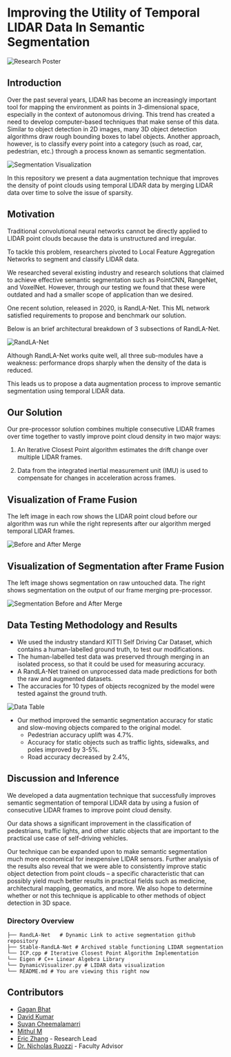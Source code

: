 # Improving the Utility of Temporal LIDAR Data In Semantic Segmentation

![Research Poster](researchposter.jpg)

## Introduction

Over the past several years, LIDAR has become an increasingly important tool for mapping the environment as points in 3-dimensional space, especially in the context of autonomous driving. This trend has created a need to develop computer-based techniques that make sense of this data. Similar to object detection in 2D images, many 3D object detection algorithms draw rough bounding boxes to label objects. Another approach, however, is to classify every point into a category (such as road, car, pedestrian, etc.) through a process known as semantic segmentation. 

![Segmentation Visualization](segmentvis.png)


In this repository we present a data augmentation technique that improves the density of point clouds using temporal LIDAR data by merging LIDAR data over time to solve the issue of sparsity.

## Motivation 

Traditional convolutional neural networks cannot be directly applied to LIDAR point clouds because the data is unstructured and irregular. 

To tackle this problem, researchers pivoted to Local Feature Aggregation Networks to segment and classify LIDAR data.

We researched several existing industry and research solutions that claimed to achieve effective semantic segmentation such as PointCNN, RangeNet, and VoxelNet. However, through our testing we found that these were outdated and had a smaller scope of application than we desired.

One recent solution, released in 2020, is RandLA-Net. This ML network satisfied requirements to propose and benchmark our solution.

Below is an brief architectural breakdown of 3 subsections of RandLA-Net.

![RandLA-Net](randlanetbreakdown.png)

Although RandLA-Net works quite well, all three sub-modules have a weakness: performance drops sharply when the density of the data is reduced. 

This leads us to propose a data augmentation process to improve semantic segmentation using temporal LIDAR data.


## Our Solution

Our pre-processor solution combines multiple consecutive LIDAR frames over time together to vastly improve point cloud density in two major ways:

1. An Iterative Closest Point algorithm estimates the drift change over multiple LIDAR frames.

2. Data from the integrated inertial measurement unit (IMU) is used to compensate for changes in acceleration across frames.


## Visualization of Frame Fusion

The left image in each row shows the LIDAR point cloud before our algorithm was run while the right represents after our algorithm merged temporal LIDAR frames. 

![Before and After Merge](beforeaftermerge.png)

## Visualization of Segmentation after Frame Fusion

The left image shows segmentation on raw untouched data. The right shows segmentation on the output of our frame merging pre-processor. 

![Segmentation Before and After Merge](segmentbeforeafter.png)


## Data Testing Methodology and Results

- We used the industry standard KITTI Self Driving Car Dataset, which contains a human-labelled ground truth, to test our modifications.
- The human-labelled test data was preserved through merging in an isolated process, so that it could be used for measuring accuracy.
- A RandLA-Net trained on unprocessed data made predictions for both the raw and augmented datasets.
- The accuracies for 10 types of objects recognized by the model were tested against the ground truth.

![Data Table](datatable.png)

- Our method improved the semantic segmentation accuracy for static and slow-moving objects compared to the original model.
    - Pedestrian accuracy uplift was 4.7%.
    - Accuracy for static objects such as traffic lights, sidewalks, and poles improved by 3-5%.
    - Road accuracy decreased by 2.4%,

## Discussion and Inference

We developed a data augmentation technique that successfully improves semantic segmentation of temporal LIDAR data by using a fusion of consecutive LIDAR frames to improve point cloud density. 

Our data shows a significant improvement in the classification of pedestrians, traffic lights, and other static objects that are important to the practical use case of self-driving vehicles.

Our technique can be expanded upon to make semantic segmentation much more economical for inexpensive LIDAR sensors. Further analysis of the results also reveal that we were able to consistently improve static object detection from point clouds – a specific characteristic that can possibly yield much better results in practical fields such as medicine, architectural mapping, geomatics, and more. We also hope to determine whether or not this technique is applicable to other methods of object detection in 3D space.


### Directory Overview

    ├── RandLA-Net   # Dynamic Link to active segmentation github repository
    ├── Stable-RandLA-Net # Archived stable functioning LIDAR segmentation       
    └── ICP.cpp # Iterative Closest Point Algorithm Implementation
    └── Eigen # C++ Linear Algebra Library
    └── DynamicVisualizer.py # LIDAR data visualization 
    └── README.md # You are viewing this right now


## Contributors

- [Gagan Bhat](https://github.com/GaganBhat)
- [David Kumar](https://github.com/davidk101)
- [Suvan Cheemalamarri](https://github.com/)
- [Mithul M](https://github.com/)
- [Eric Zhang](https://github.com/ez314) - Research Lead
- [Dr. Nicholas Ruozzi](https://personal.utdallas.edu/~nicholas.ruozzi/) - Faculty Advisor
